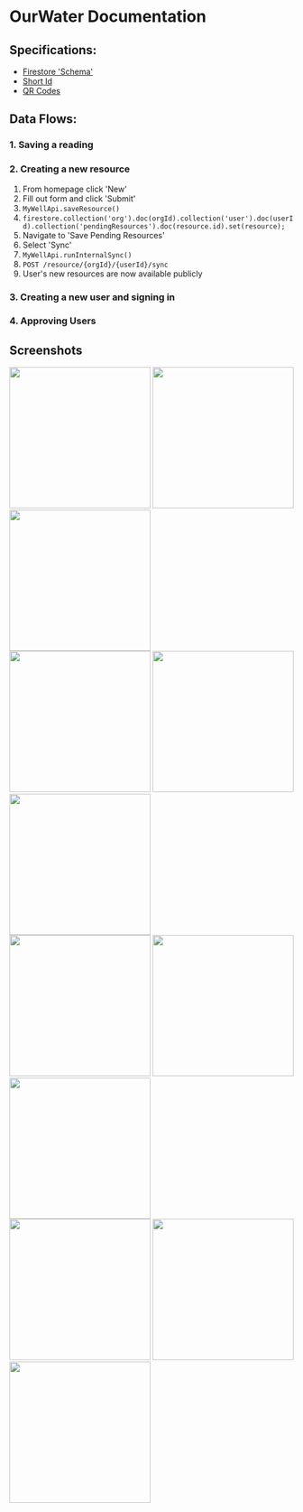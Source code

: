 # OurWater Documentation

## Specifications:

- [Firestore 'Schema'](./firestore_structure.md)
- [Short Id](./short_id_specification.md)
- [QR Codes](./qr_codes.md)

## Data Flows:

### 1. Saving a reading
### 2. Creating a new resource

1. From homepage click 'New'
2. Fill out form and click 'Submit'
3. `MyWellApi.saveResource()`
4. `firestore.collection('org').doc(orgId).collection('user').doc(userId).collection('pendingResources').doc(resource.id).set(resource);`
5. Navigate to 'Save Pending Resources'
6. Select 'Sync'
7. `MyWellApi.runInternalSync()`
8. `POST /resource/{orgId}/{userId}/sync`
9. User's new resources are now available publicly


### 3. Creating a new user and signing in
### 4. Approving Users


## Screenshots

<div>
 <img src="./images/screenshots/01.jpg" width="250">
 <img src="./images/screenshots/02.jpg" width="250">
 <img src="./images/screenshots/03.jpg" width="250">
</div>
<div>
 <img src="./images/screenshots/04.jpg" width="250">
 <img src="./images/screenshots/05.jpg" width="250">
 <img src="./images/screenshots/06.jpg" width="250">
</div>
<div>
 <img src="./images/screenshots/07.jpg" width="250">
 <img src="./images/screenshots/08.jpg" width="250">
 <img src="./images/screenshots/09.jpg" width="250">
</div>
<div>
 <img src="./images/screenshots/10.jpg" width="250">
 <img src="./images/screenshots/11.jpg" width="250">
 <img src="./images/screenshots/12.jpg" width="250">
</div>
